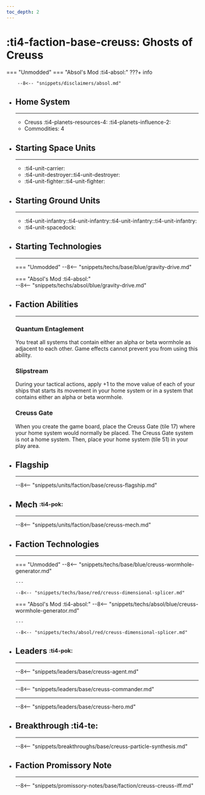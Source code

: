 ```yaml
---
toc_depth: 2
---
```


# :ti4-faction-base-creuss: Ghosts of Creuss
=== "Unmodded"
=== "Absol's Mod :ti4-absol:" 
    ???+ info

        --8<-- "snippets/disclaimers/absol.md"

<div class="grid cards" markdown>

-   ## __Home System__

    ---

    * Creuss :ti4-planets-resources-4: :ti4-planets-influence-2:
    * Commodities: 4

</div>

<div class="grid cards" markdown>

-   ## __Starting Space Units__

    ---

    * :ti4-unit-carrier:
    * :ti4-unit-destroyer::ti4-unit-destroyer:
    * :ti4-unit-fighter::ti4-unit-fighter:

-   ## __Starting Ground Units__

    ---

    * :ti4-unit-infantry::ti4-unit-infantry::ti4-unit-infantry::ti4-unit-infantry:
    * :ti4-unit-spacedock:

-   ## __Starting Technologies__

    ---
    === "Unmodded"
        --8<-- "snippets/techs/base/blue/gravity-drive.md"

    === "Absol's Mod :ti4-absol:"  
        --8<-- "snippets/techs/absol/blue/gravity-drive.md"

-   ## __Faction Abilities__

    ---
    ### **Quantum Entaglement**
    
    You treat all systems that contain either an alpha or beta wormhole as adjacent to each other. Game effects cannot prevent you from using this ability.

    ### **Slipstream**
    
    During your tactical actions, apply +1 to the move value of each of your ships that starts its movement in your home system or in a system that contains either an alpha or beta wormhole.

    ### **Creuss Gate**
    
    When you create the game board, place the Creuss Gate (tile 17) where your home system would normally be placed. The Creuss Gate system is not a home system. 
    Then, place your home system (tile 51) in your play area.

-   ## __Flagship__

    ---
    --8<-- "snippets/units/faction/base/creuss-flagship.md"

-   ## __Mech__ <sup><sub>:ti4-pok:</sub></sup>

    ---
    --8<-- "snippets/units/faction/base/creuss-mech.md"

</div>

<div class="grid cards" markdown>

-   ## __Faction Technologies__

    ---
    === "Unmodded"
        --8<-- "snippets/techs/base/blue/creuss-wormhole-generator.md"

        ---

        --8<-- "snippets/techs/base/red/creuss-dimensional-splicer.md"

    === "Absol's Mod :ti4-absol:"
        --8<-- "snippets/techs/absol/blue/creuss-wormhole-generator.md"

        ---

        --8<-- "snippets/techs/absol/red/creuss-dimensional-splicer.md"

-   ## __Leaders__ <sup><sub>:ti4-pok:</sub></sup>

    ---
    
    --8<-- "snippets/leaders/base/creuss-agent.md"

    ---

    --8<-- "snippets/leaders/base/creuss-commander.md"

    ---

    --8<-- "snippets/leaders/base/creuss-hero.md"

- ## __Breakthrough__ :ti4-te:

    ---
    --8<-- "snippets/breakthroughs/base/creuss-particle-synthesis.md"


-   ## __Faction Promissory Note__

    ---
    --8<-- "snippets/promissory-notes/base/faction/creuss-creuss-iff.md"

</div>